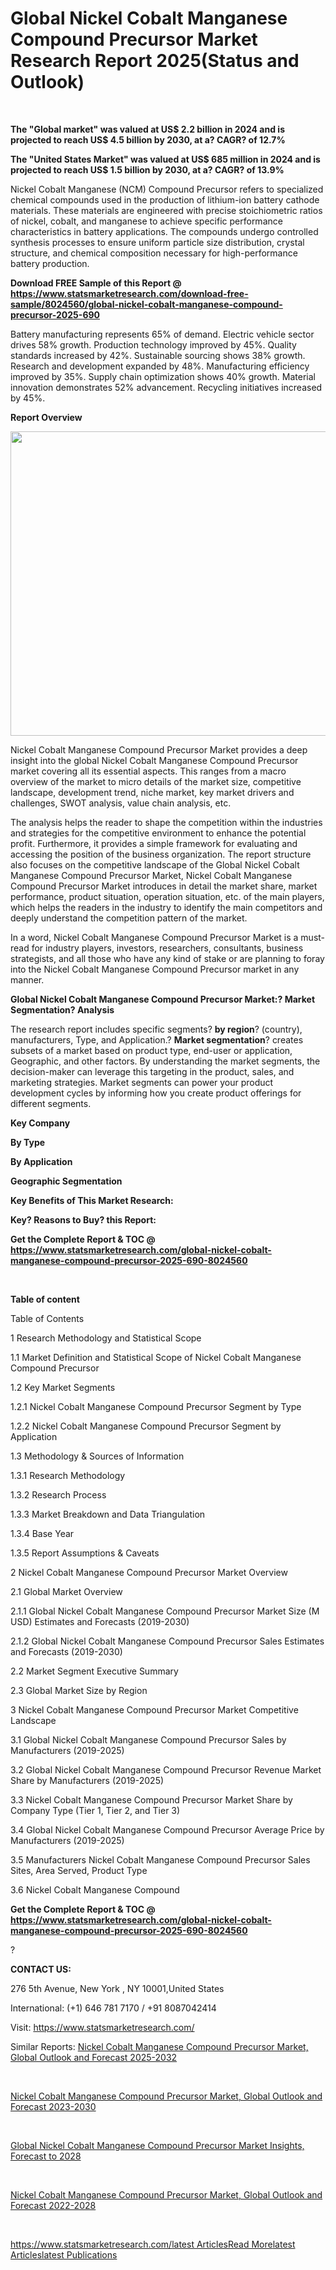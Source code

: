 <h1>Global Nickel Cobalt Manganese Compound Precursor Market Research Report 2025(Status and Outlook)</h1><br/><p><strong>The "Global market" was valued at US$ 2.2 billion in 2024 and is projected to reach US$ 4.5 billion by 2030, at a? <strong>CAGR</strong>? of 12.7%</strong></p>
 
 
 
 <p><strong>The "United States Market" was valued at US$ 685 million in 2024 and is projected to reach US$ 1.5 billion by 2030, at a? <strong>CAGR</strong>? of 13.9%</strong></p>
 
 
 
 <p>Nickel Cobalt Manganese (NCM) Compound Precursor refers to specialized chemical compounds used in the production of lithium-ion battery cathode materials. These materials are engineered with precise stoichiometric ratios of nickel, cobalt, and manganese to achieve specific performance characteristics in battery applications. The compounds undergo controlled synthesis processes to ensure uniform particle size distribution, crystal structure, and chemical composition necessary for high-performance battery production.</p>
 
 
 
 <p><strong>Download FREE Sample of this Report @ <a href="https://www.statsmarketresearch.com/download-free-sample/8024560/global-nickel-cobalt-manganese-compound-precursor-2025-690">https://www.statsmarketresearch.com/download-free-sample/8024560/global-nickel-cobalt-manganese-compound-precursor-2025-690</a></strong></p>
 
 
 
 <p>Battery manufacturing represents 65% of demand. Electric vehicle sector drives 58% growth. Production technology improved by 45%. Quality standards increased by 42%. Sustainable sourcing shows 38% growth. Research and development expanded by 48%. Manufacturing efficiency improved by 35%. Supply chain optimization shows 40% growth. Material innovation demonstrates 52% advancement. Recycling initiatives increased by 45%.</p>
 
 
 
 <p><strong>Report Overview</strong></p>
 
 
 
 <p><img alt="" src="https://www.grandresearchstore.com/assets/report-images/NickelCobaltManganese.png" style="width: 731px; height: 487px;" /></p>
 
 
 
 <p>Nickel Cobalt Manganese Compound Precursor Market provides a deep insight into the global Nickel Cobalt Manganese Compound Precursor market covering all its essential aspects. This ranges from a macro overview of the market to micro details of the market size, competitive landscape, development trend, niche market, key market drivers and challenges, SWOT analysis, value chain analysis, etc.</p>
 
 
 
 <p>The analysis helps the reader to shape the competition within the industries and strategies for the competitive environment to enhance the potential profit. Furthermore, it provides a simple framework for evaluating and accessing the position of the business organization. The report structure also focuses on the competitive landscape of the Global Nickel Cobalt Manganese Compound Precursor Market, Nickel Cobalt Manganese Compound Precursor Market introduces in detail the market share, market performance, product situation, operation situation, etc. of the main players, which helps the readers in the industry to identify the main competitors and deeply understand the competition pattern of the market.</p>
 
 
 
 <p>In a word, Nickel Cobalt Manganese Compound Precursor Market is a must-read for industry players, investors, researchers, consultants, business strategists, and all those who have any kind of stake or are planning to foray into the Nickel Cobalt Manganese Compound Precursor market in any manner.</p>
 
 
 
 <p><strong>Global Nickel Cobalt Manganese Compound Precursor Market:? Market Segmentation? Analysis</strong></p>
 
 
 
 <p>The research report includes specific segments? <strong>by region</strong>? (country), manufacturers, Type, and Application.? <strong>Market segmentation</strong>? creates subsets of a market based on product type, end-user or application, Geographic, and other factors. By understanding the market segments, the decision-maker can leverage this targeting in the product, sales, and marketing strategies. Market segments can power your product development cycles by informing how you create product offerings for different segments.</p>
 
 
 
 <p><strong>Key Company</strong></p>
 
 
 
 <p><strong>By Type</strong></p>
 
 
 
 <p><strong><strong>By Application</strong></strong></p>
 
 
 
 <p><strong>Geographic Segmentation</strong></p>
 
 
 
 <p><strong>Key Benefits of This Market Research:</strong></p>
 
 
 
 <p><strong>Key? <strong>Reasons to Buy</strong>? this Report:</strong></p>
 
 
 
 <div><b>Get the Complete Report & TOC @ <a href="https://www.statsmarketresearch.com/global-nickel-cobalt-manganese-compound-precursor-2025-690-8024560">https://www.statsmarketresearch.com/global-nickel-cobalt-manganese-compound-precursor-2025-690-8024560</a></b></div>
 
 
 
 <p><br />
 
 <b>Table of content</b></p>
 
 
 
 <p>Table of Contents<br />
 
 1 Research Methodology and Statistical Scope<br />
 
 1.1 Market Definition and Statistical Scope of Nickel Cobalt Manganese Compound Precursor<br />
 
 1.2 Key Market Segments<br />
 
 1.2.1 Nickel Cobalt Manganese Compound Precursor Segment by Type<br />
 
 1.2.2 Nickel Cobalt Manganese Compound Precursor Segment by Application<br />
 
 1.3 Methodology & Sources of Information<br />
 
 1.3.1 Research Methodology<br />
 
 1.3.2 Research Process<br />
 
 1.3.3 Market Breakdown and Data Triangulation<br />
 
 1.3.4 Base Year<br />
 
 1.3.5 Report Assumptions & Caveats<br />
 
 2 Nickel Cobalt Manganese Compound Precursor Market Overview<br />
 
 2.1 Global Market Overview<br />
 
 2.1.1 Global Nickel Cobalt Manganese Compound Precursor Market Size (M USD) Estimates and Forecasts (2019-2030)<br />
 
 2.1.2 Global Nickel Cobalt Manganese Compound Precursor Sales Estimates and Forecasts (2019-2030)<br />
 
 2.2 Market Segment Executive Summary<br />
 
 2.3 Global Market Size by Region<br />
 
 3 Nickel Cobalt Manganese Compound Precursor Market Competitive Landscape<br />
 
 3.1 Global Nickel Cobalt Manganese Compound Precursor Sales by Manufacturers (2019-2025)<br />
 
 3.2 Global Nickel Cobalt Manganese Compound Precursor Revenue Market Share by Manufacturers (2019-2025)<br />
 
 3.3 Nickel Cobalt Manganese Compound Precursor Market Share by Company Type (Tier 1, Tier 2, and Tier 3)<br />
 
 3.4 Global Nickel Cobalt Manganese Compound Precursor Average Price by Manufacturers (2019-2025)<br />
 
 3.5 Manufacturers Nickel Cobalt Manganese Compound Precursor Sales Sites, Area Served, Product Type<br />
 
 3.6 Nickel Cobalt Manganese Compound</p>
 
 
 
 <div><b>Get the Complete Report & TOC @ <a href="https://www.statsmarketresearch.com/global-nickel-cobalt-manganese-compound-precursor-2025-690-8024560">https://www.statsmarketresearch.com/global-nickel-cobalt-manganese-compound-precursor-2025-690-8024560</a></b></div>
 
 
 
 <p>? </p>
 
 
 
 <p><b>CONTACT US:</b><br />
 
 276 5th Avenue, New York , NY 10001,United States<br />
 
 International: (+1) 646 781 7170 / +91 8087042414<br />
 
 Visit: <a href="https://www.statsmarketresearch.com/">https://www.statsmarketresearch.com/</a><br />
 
 Similar Reports: <a href="https://www.statsmarketresearch.com/global-nickel-cobalt-manganese-compound-precursor-2025-690-8024560">Nickel Cobalt Manganese Compound Precursor Market, Global Outlook and Forecast 2025-2032</a><br />
 
 <br />
 
 <a href="https://www.statsmarketresearch.com/global-nickel-cobalt-manganese-compound-precursor-2025-690-8024560">Nickel Cobalt Manganese Compound Precursor Market, Global Outlook and Forecast 2023-2030</a><br />
 
 <br />
 
 <a href="https://www.statsmarketresearch.com/global-nickel-cobalt-manganese-compound-precursor-2025-690-8024560">Global Nickel Cobalt Manganese Compound Precursor Market Insights, Forecast to 2028</a><br />
 
 <br />
 
 <a href="https://www.statsmarketresearch.com/global-nickel-cobalt-manganese-compound-precursor-2025-690-8024560">Nickel Cobalt Manganese Compound Precursor Market, Global Outlook and Forecast 2022-2028</a><br />
 
 <br />
 
 <a href="https://gyeongbokgung.com">https://www.statsmarketresearch.com/</a><a href="https://hallyeomaritime.com">latest Articles</a><a href="https://jingwansa.com">Read More</a><a href="https://nguoiviet.jp/">latest Articles</a><a href="https://www.intelmarketresearch.com/">latest Publications</a></p>
